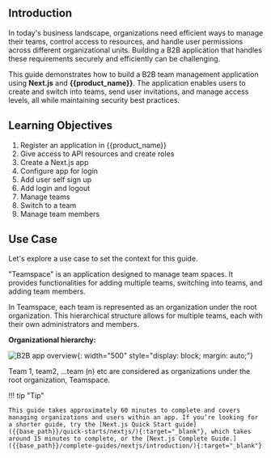 
## Introduction

In today's business landscape, organizations need efficient ways to manage their teams, control access to resources, and handle user permissions across different organizational units. Building a B2B application that handles these requirements securely and efficiently can be challenging.

This guide demonstrates how to build a B2B team management application using **Next.js** and **{{product_name}}**. The application enables users to create and switch into teams, send user invitations, and manage access levels, all while maintaining security best practices.

## Learning Objectives

1. Register an application in {{product_name}}
2. Give access to API resources and create roles
3. Create a Next.js app
4. Configure app for login
5. Add user self sign up
6. Add login and logout
7. Manage teams
8. Switch to a team
9. Manage team members

## Use Case

Let's explore a use case to set the context for this guide.

"Teamspace" is an application designed to manage team spaces. It provides functionalities for adding multiple teams, switching into teams, and adding team members.

In Teamspace, each team is represented as an organization under the root organization. This hierarchical structure allows for multiple teams, each with their own administrators and members.

**Organizational hierarchy:**

![B2B app overview]({{base_path}}/assets/img/complete-guides/nextjs-b2b/image1.png){: width="500" style="display: block; margin: auto;"}

Team 1, team2, ...team (n) etc are considered as organizations under the root organization, Teamspace.

<!-- **Teamspace home page:**

![B2B app final]({{base_path}}/assets/img/complete-guides/nextjs-b2b/image2.png){: width="800" style="display: block; margin: 0; border:1px solid lightgrey"} -->

!!! tip "Tip"

    This guide takes approximately 60 minutes to complete and covers managing organizations and users within an app. If you’re looking for a shorter guide, try the [Next.js Quick Start guide]({{base_path}}/quick-starts/nextjs/){:target="_blank"}, which takes around 15 minutes to complete, or the [Next.js Complete Guide.]({{base_path}}/complete-guides/nextjs/introduction/){:target="_blank"}
